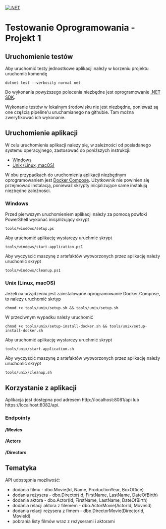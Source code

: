 [![.NET](https://github.com/bastyje/TO_1/actions/workflows/dotnet.yml/badge.svg)](https://github.com/bastyje/TO_1/actions/workflows/dotnet.yml)
# Testowanie Oprogramowania - Projekt 1

## Uruchomienie testów

Aby uruchomić testy jednostkowe aplikacji należy w korzeniu projektu uruchomić komendę

```
dotnet test --verbosity normal net
```
Do wykonania powyższego polecenia niezbędne jest oprogramowanie [.NET SDK](https://learn.microsoft.com/en-us/dotnet/core/sdk).

Wykonanie testów w lokalnym środowisku nie jest niezbędne, ponieważ są one częścią pipeline'u uruchamianego na githubie. Tam można zweryfikować ich wykonanie.

## Uruchomienie aplikacji

W celu uruchomienia aplikacji należy się, w zależności od posiadanego systemu operacyjnego, zastosować do poniższych instrukcji:
- [Windows](#windows)
- [Unix (Linux, macOS)](#unix-linux-macos)

W obu przypadkach do uruchomienia aplikacji niezbędnym oprogramowaniem jest [Docker Compose](https://docs.docker.com/compose/install/). Użytkownik nie powinien się przejmować instalacją, ponieważ skrypty inicjalizujące same instalują niezbędne zależności.

### Windows
Przed pierwszym uruchomieniem aplikacji należy za pomocą powłoki PowerShell wykonać inicjalizujący skrypt

```
tools/windows/setup.ps
```

Aby uruchomić aplikację wystarczy uruchmić skrypt

```
tools/windows/start-application.ps1
```

Aby wyczyścić maszynę z artefaktów wytworzonych przez aplikację należy uruchomić skrypt

```
tools/windows/cleanup.ps1
```

### Unix (Linux, macOS)
Jeżeli na urządzeniu jest zainstalowane oprogramowanie Docker Compose, to należy uruchomić skrtyp
```
chmod +x tools/unix/setup.sh && tools/unix/setup.sh
```
W przeciwnym wypadku należy uruchomić
```
chmod +x tools/unix/setup-install-docker.sh && tools/unix/setup-install-docker.sh
```

Aby uruchomić aplikację wystarczy uruchmić skrypt

```
tools/unix/start-application.sh
```

Aby wyczyścić maszynę z artefaktów wytworzonych przez aplikację należy uruchomić skrypt

```
tools/unix/cleanup.sh
```

## Korzystanie z aplikacji

Aplikacja jest dostępna pod adresem http://localhost:8081/api lub https://localhost:8082/api.

### Endpointy

#### /Movies

#### /Actors

#### /Directors

## Tematyka

API udostępnia możliwość:
- dodania filmu - dbo.Movie(Id, Name, ProductionYear, BoxOffice)
- dodania reżysera - dbo.Director(Id, FirstName, LastName, DateOfBirth)
- dodania aktora - dbo.Actor(Id, FirstName, LastName, DateOfBirth)
- dodania relacji aktora z filemem - dbo.ActorMovie(ActorId, MovieId)
- dodania relacji reżysera z fimem - dbo.DirectorMovie(DirectorId, MovieId)
- pobrania listy filmów wraz z reżyserami i aktorami
